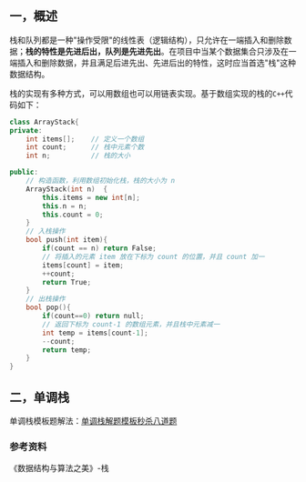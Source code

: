 ## 一，概述

栈和队列都是一种"操作受限"的线性表（逻辑结构），只允许在一端插入和删除数据；**栈的特性是先进后出，队列是先进先出**。在项目中当某个数据集合只涉及在一端插入和删除数据，并且满足后进先出、先进后出的特性，这时应当首选"栈"这种数据结构。

栈的实现有多种方式，可以用数组也可以用链表实现。基于数组实现的栈的`C++`代码如下：

```cpp
class ArrayStack{
private:
    int items[];    // 定义一个数组
    int count;      // 栈中元素个数
    int n;          // 栈的大小

public:
    // 构造函数，利用数组初始化栈，栈的大小为 n
    ArrayStack(int n)  {
        this.items = new int[n];
        this.n = n;
        this.count = 0;
    }
    // 入栈操作
    bool push(int item){
        if(count == n) return False;
        // 将插入的元素 item 放在下标为 count 的位置，并且 count 加一
        items[count] = item;
        ++count;
        return True;
    }
    // 出栈操作
    bool pop(){
        if(count==0) return null;
        // 返回下标为 count-1 的数组元素，并且栈中元素减一
        int temp = items[count-1];
        --count;
        return temp;
    }
}
```

## 二，单调栈

单调栈模板题解法：[单调栈解题模板秒杀八道题](https://lucifer.ren/blog/2020/11/03/monotone-stack/)

### 参考资料

《数据结构与算法之美》-栈
